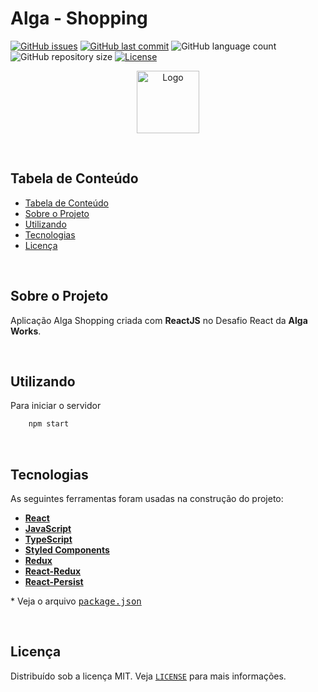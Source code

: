 # Alga - Shopping

<!-- PROJECT SHIELDS -->

[![GitHub issues](https://img.shields.io/github/issues-raw/CarlosETB/pizzarriba.svg)](https://github.com/CarlosETB/pizzarriba/issues)
[![GitHub last commit](https://img.shields.io/github/last-commit/CarlosETB/pizzarriba.svg)](https://github.com/CarlosETB/pizzarriba/commits/master)
![GitHub language count](https://img.shields.io/github/languages/count/CarlosETB/pizzarriba?color=%2304D361)
![GitHub repository size](https://img.shields.io/github/repo-size/CarlosETB/pizzarriba)
[![License](https://img.shields.io/badge/license-MIT-brightgreen)](https://github.com/CarlosETB/pizzarriba/stargazers)

<!-- PROJECT LOGO -->

<p align="center">
    <img height="100px" src='https://www.algaworks.com/images/logo-algaworks-branca-c501cc137703d6338989f01840cf2b94.png' alt="Logo">
</p>

<br />

<!-- TABLE OF CONTENTS -->

## Tabela de Conteúdo

- [Tabela de Conteúdo](#tabela-de-conte%C3%BAdo)
- [Sobre o Projeto](#sobre-o-projeto)
- [Utilizando](#utilizando)
- [Tecnologias](#tecnologias)
- [Licença](#licen%C3%A7a)

<br />

<!-- ABOUT THE PROJECT -->

## Sobre o Projeto

Aplicação Alga Shopping criada com **ReactJS** no Desafio React da **Alga Works**.

<br />

<!-- USING -->

## Utilizando

Para iniciar o servidor

```sh
    npm start
```

<br />

## Tecnologias

As seguintes ferramentas foram usadas na construção do projeto:

- **[React](https://pt-br.reactjs.org/)**
- **[JavaScript](https://www.javascript.com/)**
- **[TypeScript](https://www.typescriptlang.org/)**
- **[Styled Components](https://styled-components.com/)**
- **[Redux](https://redux.js.org/)**
- **[React-Redux](https://react-redux.js.org/)**
- **[React-Persist](https://www.npmjs.com/package/react-persist)**

\* Veja o arquivo <kbd>[package.json](./package.json)</kbd>

<br />

<!-- LICENSE -->

## Licença

Distribuído sob a licença MIT. Veja [`LICENSE`](./LICENSE) para mais informações.

